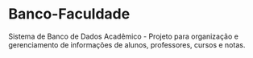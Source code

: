 # Banco-Faculdade
Sistema de Banco de Dados Acadêmico - Projeto para organização e gerenciamento de informações de alunos, professores, cursos e notas.
